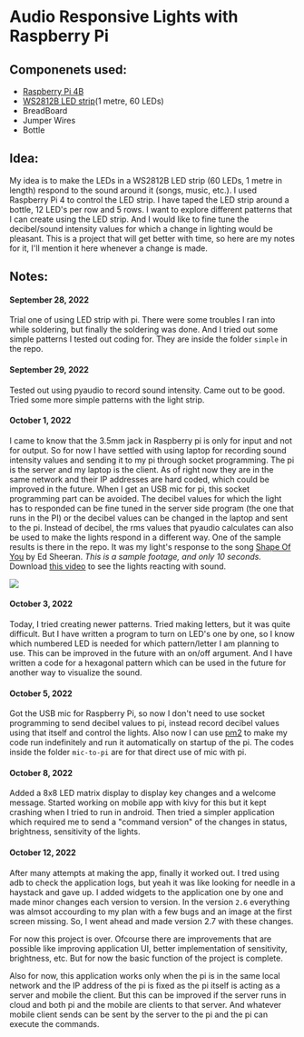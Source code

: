 # Audio Responsive Lights with Raspberry Pi

## Componenets used:
* [Raspberry Pi 4B](https://www.amazon.in/gp/product/B07XSJ64ZY/ref=ppx_yo_dt_b_search_asin_title?ie=UTF8&psc=1)
* [WS2812B LED strip](https://www.amazon.in/gp/product/B0B4KZ7HRG/ref=ppx_yo_dt_b_asin_title_o01_s00?ie=UTF8&psc=1)(1 metre, 60 LEDs)
* BreadBoard
* Jumper Wires
* Bottle
## Idea:
My idea is to make the LEDs in a WS2812B LED strip (60 LEDs, 1 metre in length) respond to the sound around it (songs, music, etc.). I used Raspberry Pi 4 to control the LED strip. I have taped the LED strip around a bottle, 12 LED's per row and 5 rows. I want to explore different patterns that I can create using the LED strip. And I would like to fine tune the decibel/sound intensity values for which a change in lighting would be pleasant. This is a project that will get better with time, so here are my notes for it, I'll mention it here whenever a change is made. 

## Notes:

#### September 28, 2022
Trial one of using LED strip with pi. There were some troubles I ran into while soldering, but finally the soldering was done. And I tried out some simple patterns I tested out coding for. They are inside the folder `simple` in the repo.
#### September 29, 2022
Tested out using pyaudio to record sound intensity. Came out to be good. Tried some more simple patterns with the light strip. 
#### October 1, 2022
I came to know that the 3.5mm jack in Raspberry pi is only for input and not for output. So for now I have settled with using laptop for recording sound intensity values and sending it to my pi through socket programming. The pi is the server and my laptop is the client. As of right now they are in the same network and their IP addresses are hard coded, which could be improved in the future. When I get an USB mic for pi, this socket programming part can be avoided. 
The decibel values for which the light has to responded can be fine tuned in the server side program (the one that runs in the PI) or the decibel values can be changed in the laptop and sent to the pi. Instead of decibel, the rms values that pyaudio calculates can also be used to make the lights respond in a different way. 
One of the sample results is there in the repo. It was my light's response to the song [Shape Of You](https://www.youtube.com/watch?v=JGwWNGJdvx8) by Ed Sheeran. *This is a sample footage, and only 10 seconds.* 
Download [this video](https://github.com/gokulgk-9402/MusicLights/blob/main/SampleVids/pattern2_Shape_Of_You.mp4) to see the lights reacting with sound.

![](https://github.com/gokulgk-9402/MusicLights/blob/main/SampleVids/pattern2_Shape_Of_You.gif)

#### October 3, 2022
Today, I tried creating newer patterns. Tried making letters, but it was quite difficult. But I have written a program to turn on LED's one by one, so I know which numbered LED is needed for which pattern/letter I am planning to use. This can be improved in the future with an on/off argument. And I have written a code for a hexagonal pattern which can be used in the future for another way to visualize the sound.

#### October 5, 2022
Got the USB mic for Raspberry Pi, so now I don't need to use socket programming to send decibel values to pi, instead record decibel values using that itself and control the lights. Also now I can use [pm2](https://pm2.keymetrics.io/) to make my code run indefinitely and run it automatically on startup of the pi. The codes inside the folder `mic-to-pi` are for that direct use of mic with pi. 


#### October 8, 2022
Added a 8x8 LED matrix display to display key changes and a welcome message. Started working on mobile app with kivy for this but it kept crashing when I tried to run in android. Then tried a simpler application which required me to send a "command version" of the changes in status, brightness, sensitivity of the lights.

#### October 12, 2022
After many attempts at making the app, finally it worked out. I tred using adb to check the application logs, but yeah it was like looking for needle in a haystack and gave up. I added widgets to the application one by one and made minor changes each version to version. In the version `2.6` everything was almsot accourding to my plan with a few bugs and an image at the first screen missing. So, I went ahead and made version 2.7 with these changes.

For now this project is over. Ofcourse there are improvements that are possible like improving application UI, better implementation of sensitivity, brightness, etc. But for now the basic function of the project is complete.

Also for now, this application works only when the pi is in the same local network and the IP address of the pi is fixed as the pi itself is acting as a server and mobile the client. But this can be improved if the server runs in cloud and both pi and the mobile are clients to that server. And whatever mobile client sends can be sent by the server to the pi and the pi can execute the commands. 